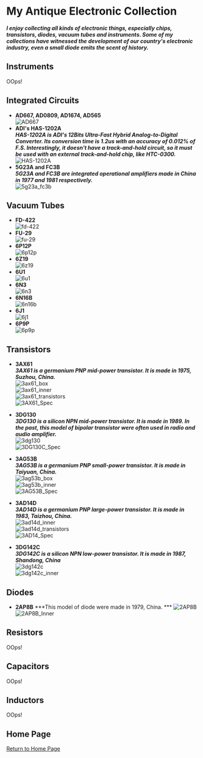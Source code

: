 # My Antique Electronic Collection
***I enjoy collecting all kinds of electronic things, especially chips, transistors, diodes, vacuum tubes and instruments. Some of my collections have witnessed the development of our country's electronic industry, even a small diode emits the scent of history.***   

## Instruments
OOps!   

## Integrated Circuits
+ **AD667, AD0809, AD1674, AD565**   
![AD667](img/AD667.jpg)  
+ **ADI's HAS-1202A**   
***HAS-1202A is ADI's 12Bits Ultra-Fast Hybrid Analog-to-Digital Converter. Its conversion time is 1.2us with an accuracy of 0.012% of F.S. Interestingly, it doesn't have a track-and-hold circuit, so it must be used with an external track-and-hold chip, like HTC-0300.***   
![HAS-1202A](img/HAS-1202A.jpg)  
+ **5G23A and FC3B**   
***5G23A and FC3B are integrated operational amplifiers made in China in 1977 and 1981 respectively.***   
![5g23a_fc3b](img/5g23a_fc3b.jpg) 

## Vacuum Tubes   
+ **FD-422**   
![fd-422](img/FD-422.jpg)  
+ **FU-29**   
![fu-29](img/FU-29.jpg)   
+ **6P12P**   
![6p12p](img/6p12p.jpg)   
+ **6Z19**   
![6z19](img/6z19.jpg)   
+ **6U1**   
![6u1](img/6u1.jpg)   
+ **6N3**   
![6n3](img/6n3.jpg)   
+ **6N16B**   
![6n16b](img/6N16B.jpg) 
+ **6J1**   
![6j1](img/6j1.jpg)   
+ **6P9P**   
![6p9p](img/6p9p.jpg)   

## Transistors
+ **3AX61**   
***3AX61 is a germanium PNP mid-power transistor. It is made in 1975, Suzhou, China.***   
![3ax61_box](img/3ax61_box.jpg)   
![3ax61_inner](img/3ax61_inner.jpg)   
![3ax61_transistors](img/3ax61_transistors.jpg)   
![3AX61_Spec](img/3AX61_Spec.jpg)   

+ **3DG130**   
***3DG130 is a silicon NPN mid-power transistor. It is made in 1989. In the past, this model of bipolar transistor were often used in radio and audio amplifier.***   
![3dg130](img/3dg130.jpg)   
![3DG130C_Spec](img/3DG130C_Spec.jpg)   

+ **3AG53B**   
***3AG53B is a germanium PNP small-power transistor. It is made in Taiyuan, China.***   
![3ag53b_box](img/3ag53b_box.jpg)   
![3ag53b_inner](img/3ag53b_inner.jpg)    
![3AG53B_Spec](img/3AG53B_Spec.jpg)   

+ **3AD14D**   
***3AD14D is a germanium PNP large-power transistor. It is made in 1983, Taizhou, China.***   
![3ad14d_inner](img/3ad14d_inner.jpg)   
![3ad14d_transistors](img/3ad14d_transistors.jpg)   
![3AD14_Spec](img/3AD14_Spec.jpg)   

+ **3DG142C**   
***3DG142C is a silicon NPN low-power transistor. It is made in 1987, Shandong, China***   
![3dg142c](img/3dg142c.jpg)   
![3dg142c_inner](img/3dg142c_inner.jpg)   

## Diodes
+ **2AP8B**
***This model of diode were made in 1979, China. ***
![2AP8B](img/2AP8B.jpg)   
![2AP8B_Inner](img/2AP8B_Inner.jpg)   

## Resistors
OOps!   

## Capacitors
OOps!   

## Inductors
OOps!   

## Home Page
[Return to Home Page](https://yannanzhang512.github.io/YannanZhang/)
